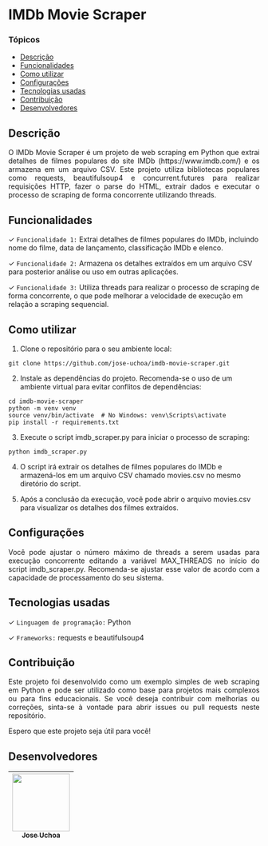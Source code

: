 # IMDb Movie Scraper

### Tópicos

-   [Descrição](#descrição)
-   [Funcionalidades](#funcionalidades)
-   [Como utilizar](#como-utilizar)
-   [Configurações](#configurações)
-   [Tecnologias usadas](#tecnologias-usadas)
-   [Contribuição](#contribuição)
-   [Desenvolvedores](#desenvolvedores)

## Descrição

<p align="justify">O IMDb Movie Scraper é um projeto de web scraping em Python que extrai detalhes de filmes populares do site IMDb (https://www.imdb.com/) e os armazena em um arquivo CSV. Este projeto utiliza bibliotecas populares como requests, beautifulsoup4 e concurrent.futures para realizar requisições HTTP, fazer o parse do HTML, extrair dados e executar o processo de scraping de forma concorrente utilizando threads.</p>

## Funcionalidades

✓ `Funcionalidade 1:` Extrai detalhes de filmes populares do IMDb, incluindo nome do filme, data de lançamento, classificação IMDb e elenco.

✓ `Funcionalidade 2:` Armazena os detalhes extraídos em um arquivo CSV para posterior análise ou uso em outras aplicações.

✓ `Funcionalidade 3:` Utiliza threads para realizar o processo de scraping de forma concorrente, o que pode melhorar a velocidade de execução em relação a scraping sequencial.

## Como utilizar

1. Clone o repositório para o seu ambiente local:

```
git clone https://github.com/jose-uchoa/imdb-movie-scraper.git
```

2. Instale as dependências do projeto. Recomenda-se o uso de um ambiente virtual para evitar conflitos de dependências:

```
cd imdb-movie-scraper
python -m venv venv
source venv/bin/activate  # No Windows: venv\Scripts\activate
pip install -r requirements.txt
```

3. Execute o script imdb_scraper.py para iniciar o processo de scraping:

```
python imdb_scraper.py
```

4. O script irá extrair os detalhes de filmes populares do IMDb e armazená-los em um arquivo CSV chamado movies.csv no mesmo diretório do script.

5. Após a conclusão da execução, você pode abrir o arquivo movies.csv para visualizar os detalhes dos filmes extraídos.

## Configurações

<p align="justify">Você pode ajustar o número máximo de threads a serem usadas para execução concorrente editando a variável MAX_THREADS no início do script imdb_scraper.py. Recomenda-se ajustar esse valor de acordo com a capacidade de processamento do seu sistema.</p>

## Tecnologias usadas

✓ `Linguagem de programação:` Python

✓ `Frameworks:` requests e beautifulsoup4

## Contribuição

<p align="justify">Este projeto foi desenvolvido como um exemplo simples de web scraping em Python e pode ser utilizado como base para projetos mais complexos ou para fins educacionais. Se você deseja contribuir com melhorias ou correções, sinta-se à vontade para abrir issues ou pull requests neste repositório.

Espero que este projeto seja útil para você!</p>

## Desenvolvedores

| [<img src="https://avatars.githubusercontent.com/jose-uchoa" width=115><br><sub>Jose Uchoa</sub>](https://github.com/jose-uchoa) |
| :------------------------------------------------------------------------------------------------------------------------------: |
